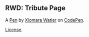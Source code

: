 RWD: Tribute Page
-----------------


A [Pen](https://codepen.io/xiomaraw/pen/ZEpabBP) by [Xiomara Watler](https://codepen.io/xiomaraw) on [CodePen](https://codepen.io).

[License](https://codepen.io/xiomaraw/pen/ZEpabBP/license).